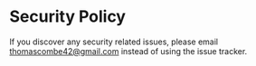 # Security Policy

If you discover any security related issues, please email thomascombe42@gmail.com instead of using the issue tracker.
